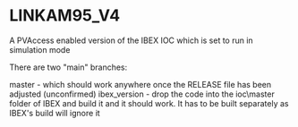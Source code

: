 # LINKAM95_V4

A PVAccess enabled version of the IBEX IOC which is set to run in simulation mode

There are two "main" branches:

master - which should work anywhere once the RELEASE file has been adjusted (unconfirmed)
ibex_version - drop the code into the ioc\master folder of IBEX and build it and it should work. It has to be built separately as IBEX's build will ignore it
